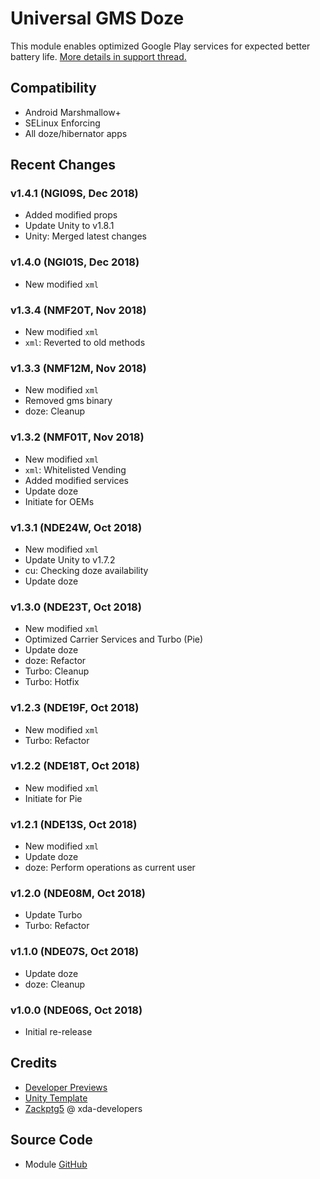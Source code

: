 # Universal GMS Doze
This module enables optimized Google Play services for expected better battery life. [More details in support thread.](https://forum.xda-developers.com/apps/magisk/module-universal-gms-doze-t3853710)

## Compatibility
- Android Marshmallow+
- SELinux Enforcing
- All doze/hibernator apps

## Recent Changes
### v1.4.1 (NGI09S, Dec 2018)
- Added modified props
- Update Unity to v1.8.1
- Unity: Merged latest changes

### v1.4.0 (NGI01S, Dec 2018)
- New modified `xml`

### v1.3.4 (NMF20T, Nov 2018)
- New modified `xml`
- `xml`: Reverted to old methods

### v1.3.3 (NMF12M, Nov 2018)
- New modified `xml`
- Removed gms binary
- doze: Cleanup

### v1.3.2 (NMF01T, Nov 2018)
- New modified `xml`
- `xml`: Whitelisted Vending
- Added modified services
- Update doze
- Initiate for OEMs

### v1.3.1 (NDE24W, Oct 2018)
- New modified `xml`
- Update Unity to v1.7.2
- cu: Checking doze availability
- Update doze

### v1.3.0 (NDE23T, Oct 2018)
- New modified `xml`
- Optimized Carrier Services and Turbo (Pie)
- Update doze
- doze: Refactor
- Turbo: Cleanup
- Turbo: Hotfix

### v1.2.3 (NDE19F, Oct 2018)
- New modified `xml`
- Turbo: Refactor

### v1.2.2 (NDE18T, Oct 2018)
- New modified `xml`
- Initiate for Pie

### v1.2.1 (NDE13S, Oct 2018)
- New modified `xml`
- Update doze
- doze: Perform operations as current user

### v1.2.0 (NDE08M, Oct 2018)
- Update Turbo
- Turbo: Refactor

### v1.1.0 (NDE07S, Oct 2018)
- Update doze
- doze: Cleanup

### v1.0.0 (NDE06S, Oct 2018)
- Initial re-release

## Credits
- [Developer Previews](https://developer.android.com/topic/performance/power/)
- [Unity Template](https://github.com/Zackptg5/Unity)
- [Zackptg5](https://forum.xda-developers.com/member.php?u=6037748) @ xda-developers

## Source Code
- Module [GitHub](https://github.com/gloeyisk/UniversalGMSDoze)
